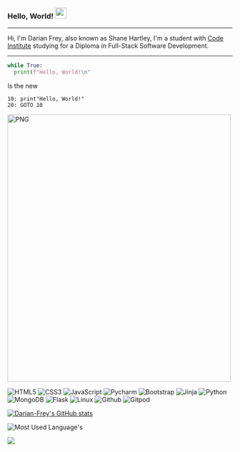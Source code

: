 ### Hello, World! <img src="https://media.giphy.com/media/hvRJCLFzcasrR4ia7z/giphy.gif" width="25px">

<hr>

Hi, I'm Darian Frey, also known as Shane Hartley, I'm a student with [Code Institute](https://codeinstitute.net/) 
studying for a Diploma in Full-Stack Software Development.

<hr>

```python
while True:
  print(f"Hello, World!\n"
```
Is the new
```basic
10: print"Hello, World!"
20: GOTO 10
```


<img align="centre" alt="PNG" src="https://imgs.xkcd.com/comics/python.png?raw=true" width="500" height="600" />

![HTML5](https://img.shields.io/badge/-HTML5-%23E44D27?style=flat-square&logo=html5&logoColor=ffffff)
![CSS3](https://img.shields.io/badge/-CSS3-%231572B6?style=flat-square&logo=css3)
![JavaScript](https://img.shields.io/badge/-JavaScript-%23F7DF1C?style=flat-square&logo=javascript&logoColor=000000&labelColor=%23F7DF1C&color=%23FFCE5A)
![Pycharm](https://img.shields.io/badge/-Pycharm-%232c3e50?style=flat-square&logo=Pycharm)
![Bootstrap](https://img.shields.io/badge/-Bootstrap-%23282C34?style=flat-square&logo=Bootstrap)
![Jinja](https://img.shields.io/badge/-Jinja-%23BD632F?style=flat-square&logo=Jinja)
![Python](https://img.shields.io/badge/-Python-%232C3A42?style=flat-square&logo=Python)
![MongoDB](https://img.shields.io/badge/-MongoDB-%231572B6?style=flat-square&logo=MongoDB)
![Flask](https://img.shields.io/badge/-Flask-%232C3A42?style=flat-square&logo=Flask)
![Linux](https://img.shields.io/badge/-Linux-%234B32C3?style=flat-square&logo=Linux)
![Github](https://img.shields.io/badge/-Github-%23F05032?style=flat-square&logo=github&logoColor=%23ffffff)
![Gitpod](https://img.shields.io/badge/-Gitpod-%23007ACC?style=flat-square&logo=Gitpod)


[![Darian-Frey's GitHub stats](https://github-readme-stats.vercel.app/api?username=Darian-Frey&show_icons=true&theme=tokyonight)](https://github.com/Darian-Frey/github-readme-stats)

![Most Used Language's](https://github-readme-stats.vercel.app/api/top-langs/?username=Darian-Frey&layout=compact&theme=tokyonight&hide_border=false)

![](https://komarev.com/ghpvc/?username=Darian-Frey&color=red&style=plastic)
